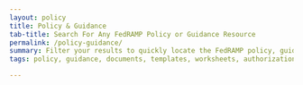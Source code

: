 ```yaml
---
layout: policy
title: Policy & Guidance
tab-title: Search For Any FedRAMP Policy or Guidance Resource
permalink: /policy-guidance/
summary: Filter your results to quickly locate the FedRAMP policy, guidance material, or resource you’re looking for in excel, PDF, or word format.
tags: policy, guidance, documents, templates, worksheets, authorization, continuous monitoring, playbook, NIST, assessor, agency, cloud service provider, document type, partners, agencies, file, formate, resource, policy, guide, guidance, 3PAO obligations, authorizations, cloud, JAB, criteria, policies

---
```

